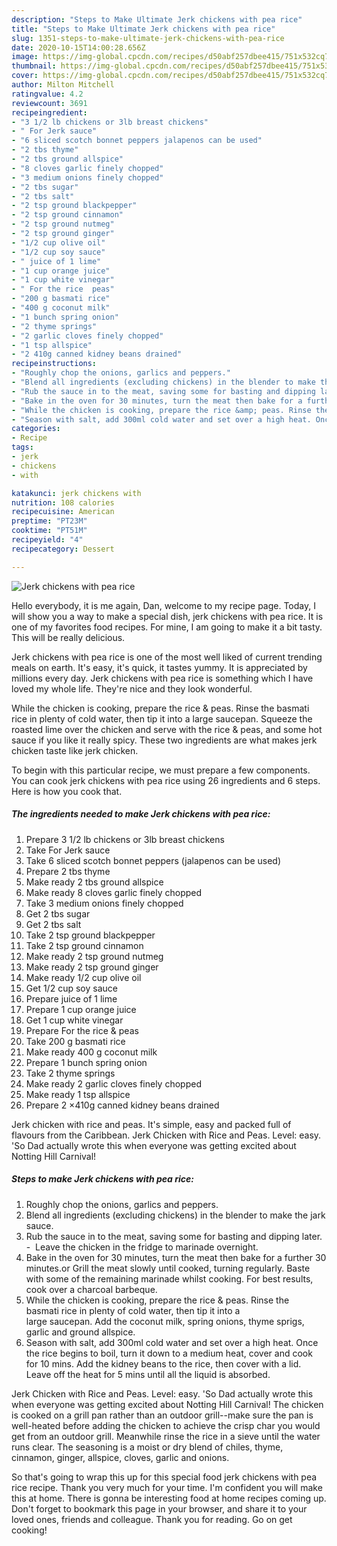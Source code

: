 ```yaml
---
description: "Steps to Make Ultimate Jerk chickens with pea rice"
title: "Steps to Make Ultimate Jerk chickens with pea rice"
slug: 1351-steps-to-make-ultimate-jerk-chickens-with-pea-rice
date: 2020-10-15T14:00:28.656Z
image: https://img-global.cpcdn.com/recipes/d50abf257dbee415/751x532cq70/jerk-chickens-with-pea-rice-recipe-main-photo.jpg
thumbnail: https://img-global.cpcdn.com/recipes/d50abf257dbee415/751x532cq70/jerk-chickens-with-pea-rice-recipe-main-photo.jpg
cover: https://img-global.cpcdn.com/recipes/d50abf257dbee415/751x532cq70/jerk-chickens-with-pea-rice-recipe-main-photo.jpg
author: Milton Mitchell
ratingvalue: 4.2
reviewcount: 3691
recipeingredient:
- "3 1/2 lb chickens or 3lb breast chickens"
- " For Jerk sauce"
- "6 sliced scotch bonnet peppers jalapenos can be used"
- "2 tbs thyme"
- "2 tbs ground allspice"
- "8 cloves garlic finely chopped"
- "3 medium onions finely chopped"
- "2 tbs sugar"
- "2 tbs salt"
- "2 tsp ground blackpepper"
- "2 tsp ground cinnamon"
- "2 tsp ground nutmeg"
- "2 tsp ground ginger"
- "1/2 cup olive oil"
- "1/2 cup soy sauce"
- " juice of 1 lime"
- "1 cup orange juice"
- "1 cup white vinegar"
- " For the rice  peas"
- "200 g basmati rice"
- "400 g coconut milk"
- "1 bunch spring onion"
- "2 thyme springs"
- "2 garlic cloves finely chopped"
- "1 tsp allspice"
- "2 410g canned kidney beans drained"
recipeinstructions:
- "Roughly chop the onions, garlics and peppers."
- "Blend all ingredients (excluding chickens) in the blender to make the jark sauce."
- "Rub the sauce in to the meat, saving some for basting and dipping later.  Leave the chicken in the fridge to marinade overnight."
- "Bake in the oven for 30 minutes, turn the meat then bake for a further 30 minutes.or Grill the meat slowly until cooked, turning regularly. Baste with some of the remaining marinade whilst cooking. For best results, cook over a charcoal barbeque."
- "While the chicken is cooking, prepare the rice &amp; peas. Rinse the basmati rice in plenty of cold water, then tip it into a large saucepan. Add the coconut milk, spring onions, thyme sprigs, garlic and ground allspice."
- "Season with salt, add 300ml cold water and set over a high heat. Once the rice begins to boil, turn it down to a medium heat, cover and cook for 10 mins. Add the kidney beans to the rice, then cover with a lid. Leave off the heat for 5 mins until all the liquid is absorbed."
categories:
- Recipe
tags:
- jerk
- chickens
- with

katakunci: jerk chickens with 
nutrition: 108 calories
recipecuisine: American
preptime: "PT23M"
cooktime: "PT51M"
recipeyield: "4"
recipecategory: Dessert

---
```



![Jerk chickens with pea rice](https://img-global.cpcdn.com/recipes/d50abf257dbee415/751x532cq70/jerk-chickens-with-pea-rice-recipe-main-photo.jpg)

Hello everybody, it is me again, Dan, welcome to my recipe page. Today, I will show you a way to make a special dish, jerk chickens with pea rice. It is one of my favorites food recipes. For mine, I am going to make it a bit tasty. This will be really delicious.

Jerk chickens with pea rice is one of the most well liked of current trending meals on earth. It's easy, it's quick, it tastes yummy. It is appreciated by millions every day. Jerk chickens with pea rice is something which I have loved my whole life. They're nice and they look wonderful.

While the chicken is cooking, prepare the rice &amp; peas. Rinse the basmati rice in plenty of cold water, then tip it into a large saucepan. Squeeze the roasted lime over the chicken and serve with the rice &amp; peas, and some hot sauce if you like it really spicy. These two ingredients are what makes jerk chicken taste like jerk chicken.


To begin with this particular recipe, we must prepare a few components. You can cook jerk chickens with pea rice using 26 ingredients and 6 steps. Here is how you cook that.

<!--inarticleads1-->

##### The ingredients needed to make Jerk chickens with pea rice:

1. Prepare 3 1/2 lb chickens or 3lb breast chickens
1. Take  For Jerk sauce
1. Take 6 sliced scotch bonnet peppers (jalapenos can be used)
1. Prepare 2 tbs thyme
1. Make ready 2 tbs ground allspice
1. Make ready 8 cloves garlic finely chopped
1. Take 3 medium onions finely chopped
1. Get 2 tbs sugar
1. Get 2 tbs salt
1. Take 2 tsp ground blackpepper
1. Take 2 tsp ground cinnamon
1. Make ready 2 tsp ground nutmeg
1. Make ready 2 tsp ground ginger
1. Make ready 1/2 cup olive oil
1. Get 1/2 cup soy sauce
1. Prepare  juice of 1 lime
1. Prepare 1 cup orange juice
1. Get 1 cup white vinegar
1. Prepare  For the rice &amp; peas
1. Take 200 g basmati rice
1. Make ready 400 g coconut milk
1. Prepare 1 bunch spring onion
1. Take 2 thyme springs
1. Make ready 2 garlic cloves finely chopped
1. Make ready 1 tsp allspice
1. Prepare 2 ×410g canned kidney beans drained


Jerk chicken with rice and peas. It&#39;s simple, easy and packed full of flavours from the Caribbean. Jerk Chicken with Rice and Peas. Level: easy. &#39;So Dad actually wrote this when everyone was getting excited about Notting Hill Carnival! 

<!--inarticleads2-->

##### Steps to make Jerk chickens with pea rice:

1. Roughly chop the onions, garlics and peppers.
1. Blend all ingredients (excluding chickens) in the blender to make the jark sauce.
1. Rub the sauce in to the meat, saving some for basting and dipping later. -  Leave the chicken in the fridge to marinade overnight.
1. Bake in the oven for 30 minutes, turn the meat then bake for a further 30 minutes.or Grill the meat slowly until cooked, turning regularly. Baste with some of the remaining marinade whilst cooking. For best results, cook over a charcoal barbeque.
1. While the chicken is cooking, prepare the rice &amp; peas. Rinse the basmati rice in plenty of cold water, then tip it into a large saucepan. Add the coconut milk, spring onions, thyme sprigs, garlic and ground allspice.
1. Season with salt, add 300ml cold water and set over a high heat. Once the rice begins to boil, turn it down to a medium heat, cover and cook for 10 mins. Add the kidney beans to the rice, then cover with a lid. Leave off the heat for 5 mins until all the liquid is absorbed.


Jerk Chicken with Rice and Peas. Level: easy. &#39;So Dad actually wrote this when everyone was getting excited about Notting Hill Carnival! The chicken is cooked on a grill pan rather than an outdoor grill--make sure the pan is well-heated before adding the chicken to achieve the crisp char you would get from an outdoor grill. Meanwhile rinse the rice in a sieve until the water runs clear. The seasoning is a moist or dry blend of chiles, thyme, cinnamon, ginger, allspice, cloves, garlic and onions. 

So that's going to wrap this up for this special food jerk chickens with pea rice recipe. Thank you very much for your time. I'm confident you will make this at home. There is gonna be interesting food at home recipes coming up. Don't forget to bookmark this page in your browser, and share it to your loved ones, friends and colleague. Thank you for reading. Go on get cooking!
